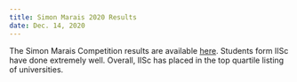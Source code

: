 ```yaml
---
title: Simon Marais 2020 Results
date: Dec. 14, 2020
---
```


The Simon Marais Competition results are available [here](https://www.simonmarais.org/20202.html). Students form IISc have done extremely well. Overall, IISc has placed in the top quartile listing of universities. 
